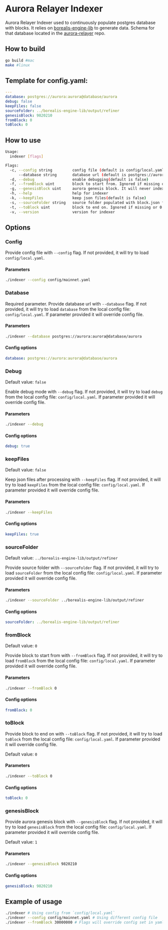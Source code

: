 # Aurora Relayer Indexer

Aurora Relayer Indexer used to continuously populate postgres database with blocks. It relies
on [borealis-engine-lib](https://github.com/aurora-is-near/borealis-engine-lib) to generate data.
Schema for that database
located in the [aurora-relayer](https://github.com/aurora-is-near/aurora-relayer) repo.

## How to build
```bash
go build #mac
make #linux
```

## Template for config.yaml:
```yaml
---
database: postgres://aurora:aurora@database/aurora
debug: false
keepFiles: false
sourceFolder: ../borealis-engine-lib/output/refiner
genesisBlock: 9820210
fromBlock: 0
toBlock: 0
```

## How to use

```bash
Usage:
  indexer [flags]

Flags:
  -c, --config string         config file (default is config/local.yaml)
      --database string       database url (default is postgres://aurora:aurora@database/aurora)
  -d, --debug                 enable debugging(default is false)
  -f, --fromBlock uint        block to start from. Ignored if missing or 0 (default is 0)
  -g, --genesisBlock uint     aurora genesis block. It will never index blocks prior to it. (default is 1)
  -h, --help                  help for indexer
  -k, --keepFiles             keep json files(default is false)
  -s, --sourceFolder string   source folder populated with block.json files. (default "../borealis-engine-lib/output/refiner")
  -t, --toBlock uint          block to end on. Ignored if missing or 0 (default is 0)
  -v, --version               version for indexer
```

## Options

### Config

Provide config file with `--config` flag. If not provided, it will try to load `config/local.yaml`.

#### Parameters
```bash
./indexer --config config/mainnet.yaml
```

### Database

Required parameter. Provide database url with `--database` flag. If not provided, it will try to load `database` from the local config file: `config/local.yaml`. If parameter provided it will override config file.

#### Parameters
```bash
./indexer --database postgres://aurora:aurora@database/aurora
```

#### Config options

```yaml
database: postgres://aurora:aurora@database/aurora
```

### Debug

Default value: `false`

Enable debug mode with `--debug` flag. If not provided, it will try to load `debug` from the local config file: `config/local.yaml`. If parameter provided it will override config file.

#### Parameters
```bash
./indexer --debug
```

#### Config options

```yaml
debug: true
```

### keepFiles

Default value: `false`

Keep json files after processing with `--keepFiles` flag. If not provided, it will try to load `keepFiles` from the local config file: `config/local.yaml`. If parameter provided it will override config file.

#### Parameters
```bash
./indexer --keepFiles
```

#### Config options

```yaml
keepFiles: true
```

### sourceFolder

Default value: `../borealis-engine-lib/output/refiner`

Provide source folder with `--sourceFolder` flag. If not provided, it will try to load `sourceFolder` from the local config file: `config/local.yaml`. If parameter provided it will override config file.

#### Parameters
```bash
./indexer --sourceFolder ../borealis-engine-lib/output/refiner
```

#### Config options

```yaml
sourceFolder: ../borealis-engine-lib/output/refiner
```

### fromBlock

Default value: `0`

Provide block to start from with `--fromBlock` flag. If not provided, it will try to load `fromBlock` from the local config file: `config/local.yaml`. If parameter provided it will override config file.

#### Parameters
```bash
./indexer --fromBlock 0
```

#### Config options

```yaml
fromBlock: 0
```

### toBlock

Provide block to end on with `--toBlock` flag. If not provided, it will try to load `toBlock` from the local config file: `config/local.yaml`. If parameter provided it will override config file.

Default value: `0`

#### Parameters
```bash
./indexer --toBlock 0
```

#### Config options

```yaml
toBlock: 0
```

### genesisBlock

Provide aurora genesis block with `--genesisBlock` flag. If not provided, it will try to load `genesisBlock` from the local config file: `config/local.yaml`. If parameter provided it will override config file.

Default value: `1`

#### Parameters
```bash
./indexer --genesisBlock 9820210
```

#### Config options

```yaml
genesisBlock: 9820210
```

## Example of usage

```bash
./indexer # Using config from `config/local.yaml`
./indexer --config config/mainnet.yaml # Using different config file
./indexer --fromBlock 30000000 # Flags will override config set in yaml file
```
